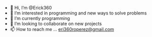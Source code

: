- 👋 Hi, I’m @Erick360
- 👀 I’m interested in programming and new ways to solve problems 
- 🌱 I’m currently programming
- 💞️ I’m looking to collaborate on new projects 
- 📫 How to reach me ... <eri360roperez@gmail.com>

<!---
Erick360/Erick360 is a ✨ special ✨ repository because its `README.md` (this file) appears on your GitHub profile.
You can click the Preview link to take a look at your changes.
--->
